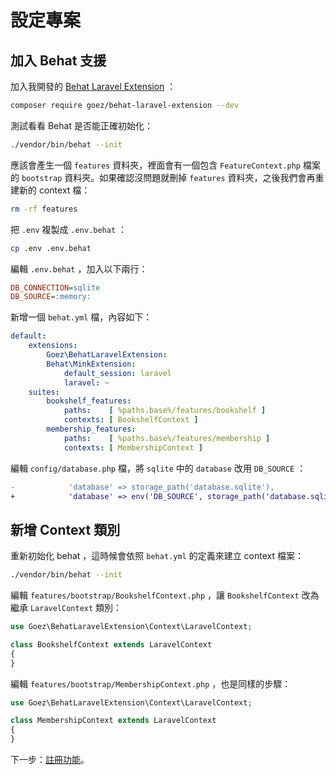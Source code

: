 # 設定專案

## 加入 Behat 支援

加入我開發的 [Behat Laravel Extension](https://github.com/jaceju/goez-behat-laravel-extension) ：

```bash
composer require goez/behat-laravel-extension --dev
```

測試看看 Behat 是否能正確初始化：

```bash
./vendor/bin/behat --init
```

應該會產生一個 `features` 資料夾，裡面會有一個包含 `FeatureContext.php` 檔案的 `bootstrap` 資料夾。如果確認沒問題就刪掉 `features` 資料夾，之後我們會再重建新的 context 檔：

```bash
rm -rf features
```

把 `.env` 複製成 `.env.behat` ：

```bash
cp .env .env.behat
```

編輯 `.env.behat` ，加入以下兩行：

```ini
DB_CONNECTION=sqlite
DB_SOURCE=:memory:
```

新增一個 `behat.yml` 檔，內容如下：

```yaml
default:
    extensions:
        Goez\BehatLaravelExtension:
        Behat\MinkExtension:
            default_session: laravel
            laravel: ~
    suites:
        bookshelf_features:
            paths:    [ %paths.base%/features/bookshelf ]
            contexts: [ BookshelfContext ]
        membership_features:
            paths:    [ %paths.base%/features/membership ]
            contexts: [ MembershipContext ]
```

編輯 `config/database.php` 檔，將 `sqlite` 中的 `database` 改用 `DB_SOURCE` ：

```diff
-            'database' => storage_path('database.sqlite'),
+            'database' => env('DB_SOURCE', storage_path('database.sqlite')),
```

## 新增 Context 類別

重新初始化 behat ，這時候會依照 `behat.yml` 的定義來建立 context 檔案：

```bash
./vendor/bin/behat --init
```

編輯 `features/bootstrap/BookshelfContext.php` ，讓 `BookshelfContext` 改為繼承 `LaravelContext` 類別：

```php
use Goez\BehatLaravelExtension\Context\LaravelContext;

class BookshelfContext extends LaravelContext
{
}
```

編輯 `features/bootstrap/MembershipContext.php` ，也是同樣的步驟：

```php
use Goez\BehatLaravelExtension\Context\LaravelContext;

class MembershipContext extends LaravelContext
{
}
```

下一步：[註冊功能](./04-register.md)。
